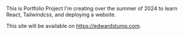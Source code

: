 This is Portfolio Project I'm creating over the summer of 2024 to learn React, Tailwindcss, and deploying a website.

This site will be available on https://edwardstump.com.
